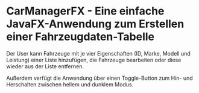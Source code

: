 # CarManagerFX - Eine einfache JavaFX-Anwendung zum Erstellen einer Fahrzeugdaten-Tabelle

<p>Der User kann Fahrzeuge mit je vier Eigenschaften (ID, Marke, Modell und Leistung)
einer Liste hinzufügen, die Fahrzeuge bearbeiten oder diese wieder aus der Liste entfernen.</p>
<p>Außerdem verfügt die Anwendung über einen Toggle-Button zum Hin- und Herschalten zwischen hellem und dunklem Modus.</p>
